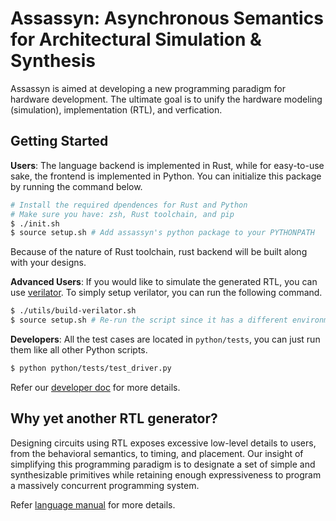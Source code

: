 # Assassyn: **As**ynchronous **S**emantics for **A**rchitectural **S**imulation & **Syn**thesis


Assassyn is aimed at developing a new programming paradigm for hardware development.
The ultimate goal is to unify the hardware modeling (simulation), implementation (RTL),
and verfication.

## Getting Started

**Users**: The language backend is implemented in Rust, while for easy-to-use sake, the frontend
is implemented in Python. You can initialize this package by running the command below.

````sh
# Install the required dpendences for Rust and Python
# Make sure you have: zsh, Rust toolchain, and pip
$ ./init.sh
$ source setup.sh # Add assassyn's python package to your PYTHONPATH
````

Because of the nature of Rust toolchain, rust backend will be built along with your designs.

**Advanced Users**: If you would like to simulate the generated RTL, you can use
[verilator](https://github.com/verilator/verilator). To simply setup verilator, you can run
the following command.

````sh
$ ./utils/build-verilator.sh
$ source setup.sh # Re-run the script since it has a different environment variable for verilator
````

**Developers**: All the test cases are located in `python/tests`, you can just run them like
all other Python scripts.

````sh
$ python python/tests/test_driver.py 
````

Refer our [developer doc](./docs/developers.md) for more details.

## Why yet another RTL generator?

Designing circuits using RTL exposes excessive low-level details to users, from the behavioral
semantics, to timing, and placement. Our insight of simplifying this programming paradigm is
to designate a set of simple and synthesizable primitives while retaining enough
expressiveness to program a massively concurrent programming system.

Refer [language manual](./docs/language.md) for more details.

